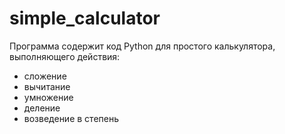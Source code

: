 # simple_calculator
Программа содержит код Python для простого калькулятора, выполняющего действия:
- сложение
- вычитание
- умножение
- деление
- возведение в степень
